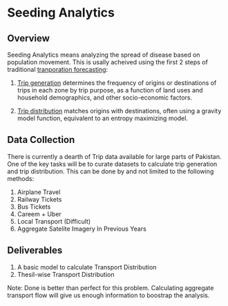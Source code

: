 # Seeding Analytics

## Overview
Seeding Analytics means analyzing the spread of disease based on population movement. This is usally acheived using the first 2 steps of traditional [tranporation forecasting](https://en.wikipedia.org/wiki/Transportation_forecasting):

1. [Trip generation](https://en.wikipedia.org/wiki/Trip_generation) determines the frequency of origins or destinations of trips in each zone by trip purpose, as a function of land uses and household demographics, and other socio-economic factors.

2. [Trip distribution](https://en.wikipedia.org/wiki/Trip_distribution) matches origins with destinations, often using a gravity model function, equivalent to an entropy maximizing model.

## Data Collection
There is currently a dearth of Trip data available for large parts of Pakistan. One of the key tasks will be to curate datasets to calculate trip generation and trip distribution. This can be done by and not limited to the following methods:

1. Airplane Travel
2. Railway Tickets
3. Bus Tickets
4. Careem + Uber
5. Local Transport (Difficult)
6. Aggregate Satelite Imagery In Previous Years

## Deliverables
1. A basic model to calculate Transport Distribution
2. Thesil-wise Transport Distribution

Note: Done is better than perfect for this problem. Calculating aggregate transport flow will give us enough information to boostrap the analysis.
